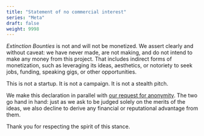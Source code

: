 ```yaml
---
title: "Statement of no commercial interest"
series: "Meta"
draft: false
weight: 9998
---
```


*Extinction Bounties* is not and will not be monetized. We assert clearly and 
without caveat: we have never made, are not making, and do not intend to make 
any money from this project. That includes indirect forms of monetization, such 
as leveraging its ideas, aesthetics, or notoriety to seek jobs, funding, 
speaking gigs, or other opportunities.

This is not a startup. It is not a campaign. It is not a stealth pitch.

We make this declaration in parallel with 
[our request for anonymity](/meta/anonymity/). 
The two go hand in hand: just as we ask to be judged solely on the merits of 
the ideas, we also decline to derive any financial or reputational advantage 
from them.

Thank you for respecting the spirit of this stance.

